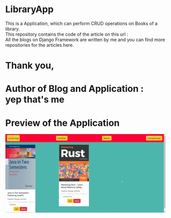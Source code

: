 # LibraryApp
This is a Application, which can perform CRUD operations on Books of a library. <br>
This repository contains the code of the article on this url :<br>
All the blogs on Django Framework are written by me and you can find more repositories for the articles here. 
# Thank you,
# Author of Blog and Application :<br>  yep that's me
# Preview of the Application 

<img src = 'LibraryApp.png'>
